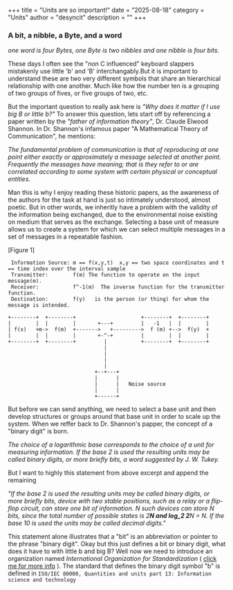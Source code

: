 +++
title = "Units are so important!"
date = "2025-08-18"
category = "Units"
author = "desyncit"
description = ""
+++

[iso-org]: https://www.iso.org/about

### A bit, a nibble, a Byte, and a word

_one word is four Bytes, one Byte is two nibbles and one nibble is four bits._

These days I often see the "non C influenced" keyboard slappers mistakenly use little 'b' and 'B' interchangably.But it is important to understand these are two very different symbols that share an hierarchical relationship with one another. Much like how the number ten is a grouping of two groups of fives, or five groups of two, etc.

But the important question to really ask here is _"Why does it matter if I use big B or little b?"_ To answer this question, lets start off by referencing a paper written by the _"father of information theory"_, Dr. Claude Elwood Shannon. In Dr. Shannon's infamous paper "A Mathematical Theory of Communication", he mentions:

_The fundamental problem of communication is that of reproducing at one point either exactly or approximately a message selected at another point. Frequently the messages have meaning; that is they refer to or are correlated according to some system with certain physical or conceptual entities._

Man this is why I enjoy reading these historic papers, as the awareness of the authors for the task at hand is just so intimately understood, almost poetic. But in other words, we 
inheritly have a problem with the validity of the information being exchanged, due to the environmental noise existing on medium that serves as the exchange. Selecting a base unit 
of measure allows us to create a system for which we can select multiple messages in a set of messages in a repeatable fashion. 



[Figure 1]
~~~
 Information Source: m == f(x,y,t)  x,y == two space coordinates and t == time index over the interval sample
 Transmitter:        f(m) The function to operate on the input message(m).                                                      
 Receiver:           f^-1(m)  The inverse function for the transmitter function.        
 Destination:        f(y)   is the person (or thing) for whom the message is intended.

+--------+  +--------+                     +--------+  +--------+   
|        |  |        |       +---+         |   -1   |  |        |   
| f(x)   +m->  f(m)  +------->   +--------->  f (m) +-->  f(y)  +   
|        |  |        |       +-^-+         |        |  |        |   
+--------+  +--------+         |           +--------+  +--------+   
                               |                                    
                               |                                    
                               |                                    
                               |                                    
                            +--+---+                                
                            |      |                                
                            |      |   Noise source
                            |      |                                
                            +------+                                
~~~ 

But before we can send anything, we need to select a base unit and then develop structures or groups around that base unit in order to scale up the system. When we reffer back to Dr. Shannon's papper, the concept of a "binary digit" is born.

_The choice of a logarithmic base corresponds to the choice of a unit for measuring information. If the base 2 
is used the resulting units may be called binary digits, or more briefly bits, a word suggested by J. W. Tukey._

But I want to highly this statement from above excerpt and append the remaining 

_"If the base 2 is used the resulting units may be called binary digits, or more briefly bits, device with two stable positions, such as a relay or a flip-flop circuit, can store one bit of
information. N such devices can store N bits, since the total number of possible states is 2**N and log_2 2**N = N. If the base 10 is used the units may be called decimal digits."_

This statement alone illustrates that a "bit" is an abbreviation or pointer to the phrase "binary digit". Okay but this just defines a bit or binary digit, what does it have to with little b and big B? Well now we need to introduce an organization named _International Organization for Standardization_ ( [click me for more info][iso-org] ). The standard that defines the binary digit symbol "b" is defined in `ISO/IEC 80000, Quantities and units part 13: Information science and technology` 
